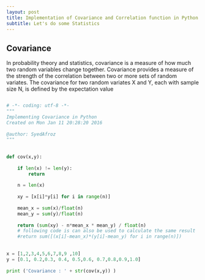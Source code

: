 ```yaml
---
layout: post
title: Implementation of Covariance and Correlation function in Python
subtitle: Let's do some Statistics
---
```



## Covariance

In probability theory and statistics, covariance is a measure of how much two random variables change together.
Covariance provides a measure of the strength of the correlation between two or more sets of random variates. 
The covariance for two random variates X and Y, each with sample size N, is defined by the expectation value


```python

# -*- coding: utf-8 -*-
"""
Implementing Covariance in Python
Created on Mon Jan 11 20:28:20 2016
 
@author: SyedAfroz
"""
 
 
def cov(x,y):
 
    if len(x) != len(y):
        return
         
    n = len(x)
     
    xy = [x[i]*y[i] for i in range(n)]
     
    mean_x = sum(x)/float(n)
    mean_y = sum(y)/float(n)
     
    return (sum(xy) - n*mean_x * mean_y) / float(n)
    # following code is can also be used to calculate the same result
    #return sum([(x[i]-mean_x)*(y[i]-mean_y) for i in range(n)])
 
 
x = [1,2,3,4,5,6,7,8,9 ,10]
y = [0.1, 0.2,0.3, 0.4, 0.5,0.6, 0.7,0.8,0.9,1.0]
 
print ('Covariance : ' + str(cov(x,y)) ) 

```
